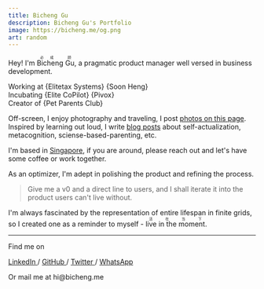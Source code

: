 ```yaml
---
title: Bicheng Gu
description: Bicheng Gu's Portfolio
image: https://bicheng.me/og.png
art: random
---
```


<script setup>
import { defineAsyncComponent } from 'vue'

// Lazy load the LifeInWeeks component since it's at the bottom and not critical
const LifeInWeeksLazy = defineAsyncComponent(() => import('../src/components/LifeInWeeks.vue'))
</script>

Hey! I'm <span class="text-[var(--fg-deeper)]"><ruby lang="ja">Bicheng Gu<rp>(</rp><rt>必成 顾</rt><rp>)</rp></ruby></span>, a pragmatic product manager well versed in business development.

Working at {Elitetax Systems} {Soon Heng}<br>
Incubating {Elite CoPilot} {Pivox}<br>
Creator of {Pet Parents Club}<br>

Off-screen, I enjoy photography and traveling, I post [photos on this page](/photos). Inspired by learning out loud, I write [blog posts](/posts) about self-actualization, metacognition, sciense-based-parenting, etc.

I'm based in <a href="https://map.bicheng.me" target="_blank"><ruby lang="ja">Singapore<span i-ri-pushpin-line /><rp>(</rp><rt></rt><rp>)</rp></ruby></a>, if you are around, please reach out and let's have some coffee or work together.

<div mb-8>
<PhotoGalleryHighlights />
</div>

As an optimizer, I'm adept in polishing the product and refining the process.

> Give me a v0 and a direct line to users, and I shall iterate it into the product users can't live without.

I'm always fascinated by the representation of entire lifespan in finite grids, so I created one as a reminder to myself - <span class="text-[var(--fg-deeper)]"><ruby lang="ja">live in the moment<rp>(</rp><rt>活在当下</rt><rp>)</rp></ruby></span>.

<div my-8 />
<ClientOnly>
  <LifeInWeeksLazy />
  <template #fallback>
    <div class="h-64 flex items-center justify-center text-gray-400 dark:text-gray-600">
      <div class="animate-pulse">Loading life visualization...</div>
    </div>
  </template>
</ClientOnly>
<div my-8 />

<div flex-auto />

---

Find me on

<p flex="~ gap-2 wrap" class="mt--2!">
  <a href="https://www.linkedin.com/in/bicheng-gu" target="_blank"><span op75 i-simple-icons-linkedin /> LinkedIn </a>
  <span op25> / </span>
  <a href="https://github.com/Bicheng-G" target="_blank"><span op75 i-simple-icons-github /> GitHub </a>
  <span op25> / </span>
  <a href="https://x.com/0xAilurus" target="_blank"><span op75 i-ri-twitter-x-fill /> Twitter </a>
  <span op25> / </span>
  <a href="https://wa.me/6585882413?text=Hi%20Bicheng%2C%20I%20saw%20your%20blog%20and%20.." target="_blank"><span op75 i-simple-icons-whatsapp /> WhatsApp </a>
</p>

Or mail me at <TextCopy inline-block relative><span font-mono>hi<span i-carbon-at/><span absolute left=1 class="opacity-0">@</span>bicheng.me</span></TextCopy>
